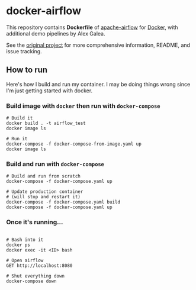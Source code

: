 # docker-airflow

This repository contains **Dockerfile** of [apache-airflow](https://github.com/apache/incubator-airflow) for [Docker](https://www.docker.com/), with additional demo pipelines by Alex Galea.

See the [original project](https://github.com/puckel/docker-airflow) for more comprehensive information, README, and issue tracking.

## How to run

Here's how I build and run my container. I may be doing things wrong since I'm just getting started with docker.

### Build image with `docker` then run with `docker-compose`

```
# Build it
docker build . -t airflow_test
docker image ls

# Run it
docker-compose -f docker-compose-from-image.yaml up
docker image ls
```


### Build and run with `docker-compose`

```
# Build and run from scratch
docker-compose -f docker-compose.yaml up

# Update production container
# (will stop and restart it)
docker-compose -f docker-compose.yaml build
docker-compose -f docker-compose.yaml up
```


### Once it's running...
```

# Bash into it
docker ps
docker exec -it <ID> bash

# Open airflow
GET http://localhost:8080

# Shut everything down
docker-compose down
```


